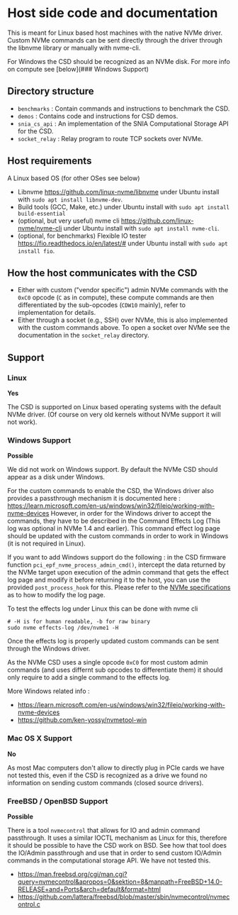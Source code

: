 # Host side code and documentation

This is meant for Linux based host machines with the native NVMe driver. Custom NVMe commands can be sent directly through the driver through the libnvme library or manually with nvme-cli.

For Windows the CSD should be recognized as an NVMe disk. For more info on compute see [below](### Windows Support)

## Directory structure

- `benchmarks` : Contain commands and instructions to benchmark the CSD.
- `demos` : Contains code and instructions for CSD demos.
- `snia_cs_api` : An implementation of the SNIA Computational Storage API for the CSD.
- `socket_relay` : Relay program to route TCP sockets over NVMe.

## Host requirements

A Linux based OS (for other OSes see below)

- Libnvme https://github.com/linux-nvme/libnvme under Ubuntu install with `sudo apt install libnvme-dev`.
- Build tools (GCC, Make, etc.) under Ubuntu install with `sudo apt install build-essential`
- (optional, but very useful) nvme cli https://github.com/linux-nvme/nvme-cli under Ubuntu install with `sudo apt install nvme-cli`.
- (optional, for benchmarks) Flexible IO tester https://fio.readthedocs.io/en/latest/# under Ubuntu install with `sudo apt install fio`.

## How the host communicates with the CSD

- Either with custom ("vendor specific") admin NVMe commands with the `0xC0` opcode (`C` as in compute), these compute commands are then differentiated by the sub-opcodes (`CDW10` mainly), refer to implementation for details.
- Either through a socket (e.g., SSH) over NVMe, this is also implemented with the custom commands above. To open a socket over NVMe see the documentation in the `socket_relay` directory.

## Support

### Linux

**Yes**

The CSD is supported on Linux based operating systems with the default NVMe driver. (Of course on very old kernels without NVMe support it will not work).

### Windows Support

**Possible**

We did not work on Windows support. By default the NVMe CSD should appear as a disk under Windows.

For the custom commands to enable the CSD, the Windows driver also provides a passthrough mechanism it is documented here : https://learn.microsoft.com/en-us/windows/win32/fileio/working-with-nvme-devices However, in order for the Windows driver to accept the commands, they have to be described in the Command Effects Log (This log was optional in NVMe 1.4 and earlier). This command effect log page should be updated with the custom commands in order to work in Windows (it is not required in Linux).

If you want to add Windows support do the following : in the CSD firmware function `pci_epf_nvme_process_admin_cmd()`, intercept the data returned by the NVMe target upon execution of the admin command that gets the effect log page and modify it before returning it to the host, you can use the provided `post_process_hook` for this. Please refer to the [NVMe specifications](https://nvmexpress.org/specifications/) as to how to modify the log page.

To test the effects log under Linux this can be done with nvme cli
```shell
# -H is for human readable, -b for raw binary
sudo nvme effects-log /dev/nvme1 -H
```

Once the effects log is properly updated custom commands can be sent through the Windows driver.

As the NVMe CSD uses a single opcode `0xC0` for most custom admin commands (and uses differnt sub opcodes to differentiate them) it should only require to add a single command to the effects log.

More Windows related info :
- https://learn.microsoft.com/en-us/windows/win32/fileio/working-with-nvme-devices
- https://github.com/ken-yossy/nvmetool-win

### Mac OS X Support

**No**

As most Mac computers don't allow to directly plug in PCIe cards we have not tested this, even if the CSD is recognized as a drive we found no information on sending custom commands (closed source drivers).

### FreeBSD / OpenBSD Support

**Possible**

There is a tool `nvmecontrol` that allows for IO and admin command passthrough. It uses a similar IOCTL mechanism as Linux for this, therefore it should be possible to have the CSD work on BSD. See how that tool does the IO/Admin passthrough and use that in order to send custom IO/Admin commands in the computational storage API. We have not tested this.

- https://man.freebsd.org/cgi/man.cgi?query=nvmecontrol&apropos=0&sektion=8&manpath=FreeBSD+14.0-RELEASE+and+Ports&arch=default&format=html
- https://github.com/lattera/freebsd/blob/master/sbin/nvmecontrol/nvmecontrol.c